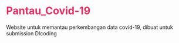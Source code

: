 <h1 style="color: #ea2c62;">Pantau_Covid-19</h1>
Website untuk memantau perkembangan data covid-19, dibuat untuk submission DIcoding
